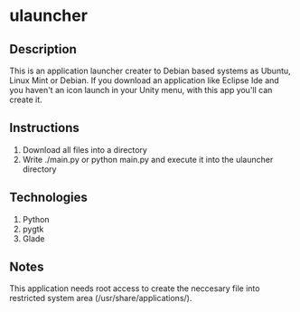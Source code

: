ulauncher
=========

Description
-----------
This is an application launcher creater to Debian based systems as Ubuntu, Linux Mint or Debian. If you download an application like Eclipse Ide and you haven't an icon launch in your Unity menu, with this app you'll can create it.

Instructions
------------
1. Download all files into a directory
2. Write ./main.py or python main.py and execute it into the ulauncher directory

Technologies
------------
1. Python
2. pygtk
3. Glade

Notes
-----
This application needs root access to create the neccesary file into restricted system area (/usr/share/applications/).
